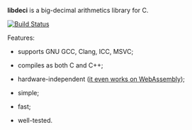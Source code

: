 **libdeci** is a big-decimal arithmetics library for C.

[![Build Status](https://travis-ci.org/shdown/libdeci.svg?branch=master)](https://travis-ci.org/shdown/libdeci)

Features:

  * supports GNU GCC, Clang, ICC, MSVC;

  * compiles as both C and C++;

  * hardware-independent ([it even works on WebAssembly](https://shdown.github.io/deci/demo.html));

  * simple;

  * fast;

  * well-tested.
